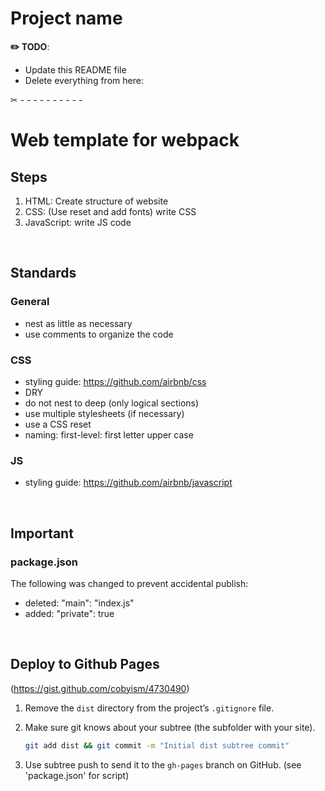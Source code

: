 # Project name
**✏️ TODO**:
- Update this README file
- Delete everything from here:

✂︎ - - - - - - - - - -


# Web template for webpack

## Steps

1. HTML: Create structure of website
2. CSS: (Use reset and add fonts) write CSS
3. JavaScript: write JS code

<br>

## Standards

### General
- nest as little as necessary
- use comments to organize the code


### CSS
- styling guide: https://github.com/airbnb/css
- DRY
- do not nest to deep (only logical sections)
- use multiple stylesheets (if necessary)
- use a CSS reset
- naming: 
    first-level: first letter upper case

### JS
- styling guide: https://github.com/airbnb/javascript

<br>

## Important

### package.json

The following was changed to prevent accidental publish:
- deleted: "main": "index.js"
- added: "private": true

<br>

## Deploy to Github Pages
(https://gist.github.com/cobyism/4730490)

1. Remove the `dist` directory from the project’s `.gitignore` file.

2. Make sure git knows about your subtree (the subfolder with your site).

    ```sh
    git add dist && git commit -m "Initial dist subtree commit"
    ```
3. Use subtree push to send it to the `gh-pages` branch on GitHub. (see 'package.json' for script)





